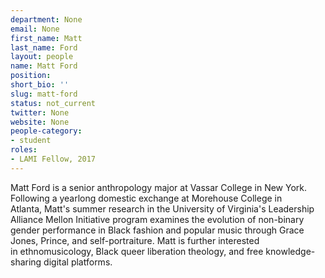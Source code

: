 ```yaml
---
department: None
email: None
first_name: Matt
last_name: Ford
layout: people
name: Matt Ford
position:
short_bio: ''
slug: matt-ford
status: not_current
twitter: None
website: None
people-category:
- student
roles:
- LAMI Fellow, 2017
---
```


Matt Ford is a senior anthropology major at Vassar College in New York. Following a yearlong domestic exchange at Morehouse College in Atlanta, Matt's summer research in the University of Virginia's Leadership Alliance Mellon Initiative program examines the evolution of non-binary gender performance in Black fashion and popular music through Grace Jones, Prince, and self-portraiture. Matt is further interested in ethnomusicology, Black queer liberation theology, and free knowledge-sharing digital platforms.
